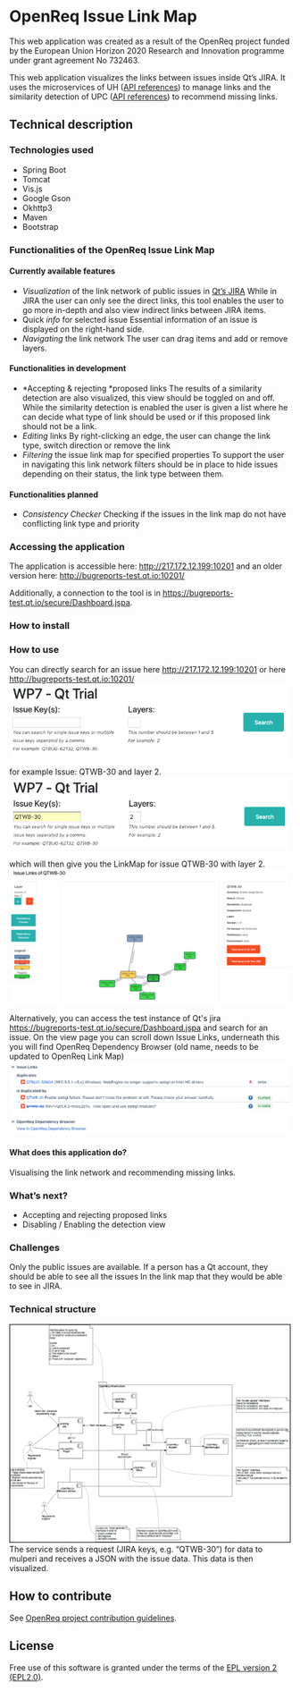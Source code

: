 # OpenReq Issue Link Map

This web application was created as a result of the OpenReq project funded by the European Union Horizon 2020 Research and Innovation programme under grant agreement No 732463.

This web application visualizes the links between issues inside Qt’s JIRA. It uses the microservices of UH ([API references](https://api.openreq.eu/#/services/milla)) to manage links and the similarity detection of UPC ([API references](https://api.openreq.eu/#/services/similarity-detection)) to recommend missing links.

## Technical description
### Technologies used
- Spring Boot
- Tomcat
- Vis.js
- Google Gson
- Okhttp3 
- Maven
- Bootstrap

### Functionalities of the OpenReq Issue Link Map
#### Currently available features
- *Visualization* of the link network of public issues in [Qt’s JIRA](https://bugreports.qt.io/secure/Dashboard.jspa)
While in JIRA the user can only see the direct links, this tool enables the user to go more in-depth and also view indirect links between JIRA items.
- Quick *info* for selected issue
Essential information of an issue is displayed on the right-hand side.
- *Navigating* the link network
The user can drag items and add or remove layers.

#### Functionalities in development
- *Accepting & rejecting *proposed links
The results of a similarity detection are also visualized, this view should be toggled on and off. While the similarity detection is enabled the user is given a list where he can decide what type of link should be used or if this proposed link should not be a link.
- *Editing* links
By right-clicking an edge, the user can change the link type, switch direction or remove the link
- *Filtering* the issue link map for specified properties
To support the user in navigating this link network filters should be in place to hide issues depending on their status, the link type between them.

#### Functionalities planned
- *Consistency Checker*
Checking if the issues in the link map do not have conflicting link type and priority

### Accessing the application
The application is accessible here: http://217.172.12.199:10201 
and an older version here: http://bugreports-test.qt.io:10201/

Additionally, a connection to the tool is in https://bugreports-test.qt.io/secure/Dashboard.jspa.

### How to install


### How to use
You can directly search for an issue here http://217.172.12.199:10201 or here http://bugreports-test.qt.io:10201/
![Search1](https://github.com/OpenReqEU/qthulhu/blob/master/pictures/Search1.png)

for example Issue: QTWB-30 and layer 2.
![Search2](https://github.com/OpenReqEU/qthulhu/blob/master/pictures/Search2.png)

which will then give you the LinkMap for issue QTWB-30 with layer 2.
![LinkMapEx](https://github.com/OpenReqEU/qthulhu/blob/master/pictures/ExampleLinkMap.png)

Alternatively, you can access the test instance of Qt's jira https://bugreports-test.qt.io/secure/Dashboard.jspa and search for an issue. On the view page you can scroll down Issue Links, underneath this you will find OpenReq Dependency Browser (old name, needs to be updated to OpenReq Link Map)
![Search3](https://github.com/OpenReqEU/qthulhu/blob/master/pictures/Search3.png)

#### What does this application do?
Visualising the link network and recommending missing links.

### What’s next?
- Accepting and rejecting proposed links
- Disabling / Enabling the detection view 

### Challenges
Only the public issues are available. If a person has a Qt account, they should be able to see all the issues In the link map that they would be able to see in JIRA.

### Technical structure
![techstructure](https://github.com/OpenReqEU/qthulhu/blob/master/pictures/TechnicalStructure.png)
The service sends a request (JIRA keys, e.g. “QTWB-30”) for data to mulperi and receives a JSON with the issue data. This data is then visualized.

## How to contribute
See [OpenReq project contribution guidelines](https://github.com/OpenReqEU/OpenReq/blob/master/CONTRIBUTING.md). 

## License
Free use of this software is granted under the terms of the [EPL version 2 (EPL2.0)](https://github.com/OpenReqEU/qthulhu/blob/master/LICENSE).
